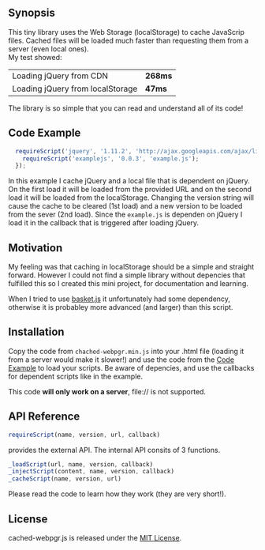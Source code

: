 ## Synopsis

This tiny library uses the Web Storage (localStorage) to cache JavaScrip files. Cached files will be loaded much faster than requesting them from a server (even local ones). <br>
  My test showed: 
  
| | |
|---|---|
|Loading jQuery from CDN  | __268ms__|
|Loading jQuery from localStorage  | __47ms__ |

The library is so simple that you can read and understand all of its code!

## Code Example

```javascript   
  requireScript('jquery', '1.11.2', 'http://ajax.googleapis.com/ajax/libs/jquery/1.11.2/jquery.min.js', function(){
    requireScript('examplejs', '0.0.3', 'example.js');
  });
```
In this example I cache jQuery and a local file that is dependent on jQuery. On the first load it will be loaded from the provided URL and on the second load it will be loaded from the localStorage. Changing the version string will cause the cache to be cleared (1st load) and a new version to be loaded from the sever (2nd load). Since the `example.js` is dependen on jQuery I load it in the callback that is triggered after loading jQuery.


## Motivation

My feeling was that caching in localStorage should be a simple and straight forward. However I could not find a simple library without depencies that fulfilled this so I created this mini project, for documentation and learning.

When I tried to use [basket.js](http://addyosmani.github.io/basket.js/) it unfortunately had some dependency, otherwise it is probabley more advanced (and larger) than this script. 

## Installation

Copy the code from `chached-webpgr.min.js` into your .html file (loading it from a server would make it slower!) and use the code from the [Code Example](#code-example) to load your scripts. Be aware of depencies, and use the callbacks for dependent scripts like in the example.

This code __will only work on a server__, file:// is not supported.

## API Reference

```javascript
requireScript(name, version, url, callback)
```
provides the external API. The internal API consits of 3 functions.
```javascript
_loadScript(url, name, version, callback)
_injectScript(content, name, version, callback)
_cacheScript(name, version, url)
```
Please read the code to learn how they work (they are very short!).

## License

cached-webpgr.js is released under the [MIT License](http://webpgr.mit-license.org/).
